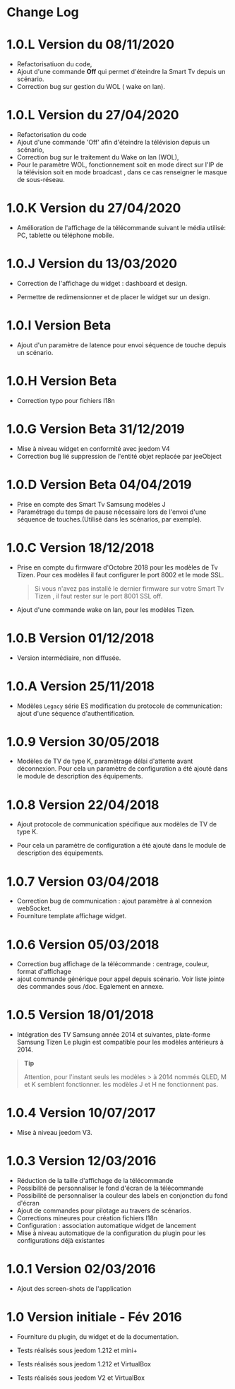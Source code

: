 # **Change Log**

# 1.0.L Version du 08/11/2020

- Refactorisatiuon du code,
- Ajout d'une commande **Off** qui permet d'éteindre la Smart Tv depuis un scénario.
- Correction bug sur gestion du WOL ( wake on lan).

# 1.0.L Version du 27/04/2020

- Refactorisation du code 
- Ajout d'une commande 'Off' afin d'éteindre la télévision depuis un scénario,
- Correction bug sur le traitement du Wake on lan (WOL), 
- Pour le paramètre WOL, fonctionnement soit en mode direct sur l'IP de la télévision soit en mode broadcast , dans ce cas renseigner le masque de sous-réseau.
  

# 1.0.K Version du 27/04/2020

- Amélioration de l'affichage de la télécommande suivant le média utilisé: PC, tablette ou téléphone mobile.

# 1.0.J Version du 13/03/2020

- Correction de l'affichage du widget : dashboard et design.

- Permettre de redimensionner et de placer le widget sur un design.


# 1.0.I Version Beta

- Ajout d'un paramètre de latence pour envoi séquence de touche depuis un scénario.

# 1.0.H Version Beta 

- Correction typo pour fichiers I18n

# 1.0.G Version Beta 31/12/2019

- Mise à niveau widget en conformité avec jeedom V4
- Correction bug lié suppression de l'entité objet replacée par jeeObject

# 1.0.D Version Beta 04/04/2019

- Prise en compte des Smart Tv Samsung modèles J
- Paramétrage du temps de pause nécessaire lors de l'envoi d'une séquence de touches.(Utilisé dans les scénarios, par exemple).

# 1.0.C Version 18/12/2018

- Prise en compte du firmware d'Octobre 2018 pour les modèles de Tv Tizen.
  Pour ces modèles il faut configurer le port 8002 et le mode SSL.

  > Si vous n'avez pas installé le dernier firmware sur votre Smart Tv Tizen , il faut rester sur le port 8001 SSL off.

- Ajout d'une commande wake on lan, pour les modèles Tizen.

# 1.0.B Version 01/12/2018

- Version intermédiaire, non diffusée.

# 

# 1.0.A Version 25/11/2018

* Modèles `Legacy` série ES modification du protocole de communication: ajout d'une séquence d'authentification. 


# 1.0.9 Version 30/05/2018

* Modèles de TV de type K, paramètrage délai d'attente avant déconnexion.
Pour cela un paramètre de configuration a été ajouté dans le module de description des équipements.

# 1.0.8 Version 22/04/2018

- Ajout protocole de communication spécifique aux modèles de TV de type K.

- Pour cela un paramètre de configuration a été ajouté dans le module de description des équipements.

# 1.0.7 Version 03/04/2018

* Correction bug de communication : ajout paramètre à al connexion webSocket.
* Fourniture template affichage widget.

# 1.0.6 Version 05/03/2018


   * Correction bug affichage de la télécommande : centrage, couleur, format d'affichage
   * ajout commande générique pour appel depuis scénario. Voir liste jointe des commandes sous /doc. Egalement en annexe.


# 1.0.5 Version 18/01/2018

   * Intégration des TV Samsung année 2014 et suivantes, plate-forme Samsung Tizen
        Le plugin est compatible pour les modèles antérieurs à 2014.

> **Tip**
>
> Attention, pour l'instant seuls les modèles > à 2014 nommés QLED, M et K semblent fonctionner. les modèles J et H ne fonctionnent pas.


# 1.0.4 Version 10/07/2017

   - Mise à niveau jeedom V3.


# 1.0.3 Version 12/03/2016

  * Réduction de la taille d'affichage de la télécommande
  * Possibilité de personnaliser le fond d'écran de la télécommande 
  * Possibilité de personnaliser la couleur des labels en conjonction du fond d'écran
  * Ajout de commandes pour pilotage au travers de scénarios.
  * Corrections mineures pour création fichiers I18n
  * Configuration : association automatique widget de lancement
  * Mise à niveau automatique de la configuration du plugin pour les configurations déjà existantes

# 1.0.1 Version 02/03/2016

  * Ajout des screen-shots de l'application

# 1.0 Version initiale - Fév 2016

   - Fourniture du plugin, du widget et de la documentation.

   - Tests réalisés sous jeedom 1.212 et mini+ 

   - Tests réalisés sous jeedom 1.212 et VirtualBox

   - Tests réalisés sous jeedom V2    et VirtualBox

     
